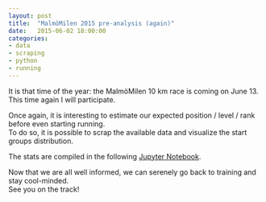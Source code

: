 ```yaml
---
layout: post
title:  "MalmöMilen 2015 pre-analysis (again)"
date:   2015-06-02 18:00:00
categories:
- data
- scraping
- python
- running
---
```


<p>
  It is that time of the year: the MalmöMilen 10 km race is coming on June 13. This time again I will participate.
</p>

<p>
  Once again, it is interesting to estimate our expected position / level / rank before even starting running. <br>
  To do so, it is possible to scrap the available data and visualize the start groups distribution.
</p>

<p>
   The stats are compiled in the following <a class="bigger" href="http://nbviewer.jupyter.org/gist/jtuloup/bb218bf22605d56ab670">Jupyter Notebook</a>.
</p>

<p>
  Now that we are all well informed, we can serenely go back to training and stay cool-minded. <br>
  See you on the track!
</p>
